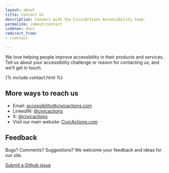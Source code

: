 ```yaml
---
layout: about
title: Contact Us
description: Connect with the CivicActions Accessibility team.
permalink: /about/contact
sidenav: docs
redirect_from:
- /contact

---
```

We love helping people improve accessibility in their products and services. Tell us about your accessibility challenge or reason for contacting us, and we’ll get in touch.

{% include contact.html %}

## More ways to reach us
* Email: [accessibility@civicactions.com](mailto:accessibility@civicactions.com)
* LinkedIN: [@civicactions](https://www.linkedin.com/company/civicactions/)
* X: [@civicactions](https://twitter.com/civicactions)
* Visit our main website: [CivicActions.com](https://civicactions.com/)


## Feedback
Bugs? Comments? Suggestions? We welcome your feedback and ideas for our site.

[Submit a Github issue](https://github.com/CivicActions/accessibility/issues)

